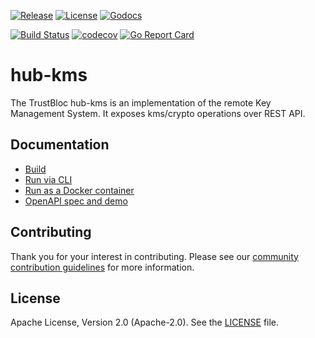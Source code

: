 [![Release](https://img.shields.io/github/release/trustbloc/hub-kms.svg?style=flat-square)](https://github.com/trustbloc/hub-kms/releases/latest)
[![License](https://img.shields.io/badge/License-Apache%202.0-blue.svg)](https://raw.githubusercontent.com/trustbloc/hub-kms/master/LICENSE)
[![Godocs](https://img.shields.io/badge/godoc-reference-blue.svg)](https://godoc.org/github.com/trustbloc/hub-kms)

[![Build Status](https://dev.azure.com/trustbloc/edge/_apis/build/status/trustbloc.hub-kms?branchName=master)](https://dev.azure.com/trustbloc/edge/_build/latest?definitionId=43&branchName=master)
[![codecov](https://codecov.io/gh/trustbloc/hub-kms/branch/master/graph/badge.svg)](https://codecov.io/gh/trustbloc/hub-kms)
[![Go Report Card](https://goreportcard.com/badge/github.com/trustbloc/hub-kms)](https://goreportcard.com/report/github.com/trustbloc/hub-kms)

# hub-kms

The TrustBloc hub-kms is an implementation of the remote Key Management System. It exposes kms/crypto operations over REST API.

## Documentation

- [Build](docs/build.md)
- [Run via CLI](docs/kms_rest_cli.md)
- [Run as a Docker container](docs/kms_rest_docker.md)
- [OpenAPI spec and demo](docs/openapi.md)

## Contributing
Thank you for your interest in contributing. Please see our [community contribution guidelines](https://github.com/trustbloc/community/blob/master/CONTRIBUTING.md) for more information.

## License
Apache License, Version 2.0 (Apache-2.0). See the [LICENSE](LICENSE) file.
